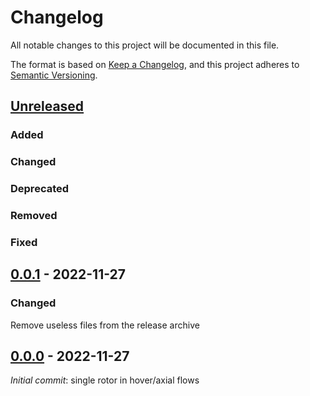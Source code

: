 # Changelog

All notable changes to this project will be documented in this file.

The format is based on [Keep a Changelog][keep_chglog], and this project adheres
to [Semantic Versioning][sem_ver].

## [Unreleased]

### Added

### Changed

### Deprecated

### Removed

### Fixed

## [0.0.1] - 2022-11-27

### Changed

Remove useless files from the release archive

## [0.0.0] - 2022-11-27

_Initial commit_: single rotor in hover/axial flows

[sem_ver]:<https://semver.org/spec/v2.0.0.html>
[keep_chglog]: <https://keepachangelog.com/en/1.0.0/>

[Unreleased]: https://gitlab.uliege.be/rotare/rotare/compare/0.0.1...main
[0.0.1]: https://gitlab.uliege.be/rotare/rotare/-/releases/0.0.1
[0.0.0]: https://gitlab.uliege.be/rotare/rotare/-/releases/0.0.0
